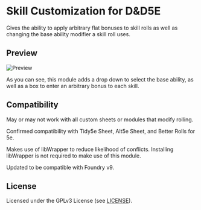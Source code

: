 # Skill Customization for D&D5E

Gives the ability to apply arbitrary flat bonuses to skill rolls as well as changing the base ability modifier a skill roll uses.

## Preview

![Preview](preview.jpg)

As you can see, this module adds a drop down to select the base ability, as well as a box to enter an arbitrary bonus to each skill.

## Compatibility

May or may not work with all custom sheets or modules that modify rolling.

Confirmed compatibility with Tidy5e Sheet, Alt5e Sheet, and Better Rolls for 5e.

Makes use of libWrapper to reduce likelihood of conflicts. Installing libWrapper is not required to make use of this module.

Updated to be compatible with Foundry v9.

## License

Licensed under the GPLv3 License (see [LICENSE](LICENSE)).

